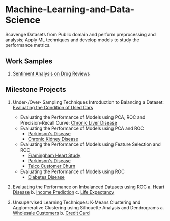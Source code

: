 # Machine-Learning-and-Data-Science
Scavenge Datasets from Public domain and perform preprocessing and analysis; Apply ML techniques and develop models to study the performance metrics.

## Work Samples
1. [Sentiment Analysis on Drug Reviews](https://github.com/SheninFrancies/Machine-Learning-and-Data-Science/tree/main/NLP%20Project%20-%20Drug%20Review)

## Milestone Projects
1. Under-/Over- Sampling Techniques
      Introduction to Balancing a Dataset: [Evaluating the Condition of Used Cars](https://github.com/SheninFrancies/Machine-Learning-and-Data-Science/blob/main/Machine%20Learning%20Techniques/Car%20Evaluation.ipynb)
    - Evaluating the Performance of Models using PCA, ROC and Precision-Recall Curve: [Chronic Liver Disease](https://github.com/SheninFrancies/Machine-Learning-and-Data-Science/blob/main/Machine%20Learning%20Techniques/Low-volume%20Datasets/Chronic%20Liver%20Disease%20-%20ML%20Techniques.ipynb)
    - Evaluating the Performance of Models using PCA and ROC
       - [Parkinson's Disease](https://github.com/SheninFrancies/Machine-Learning-and-Data-Science/blob/main/Machine%20Learning%20Techniques/Low-volume%20Datasets/Parkinson's%20Disease/Parkinson's%20disease%20-%20PCA.ipynb)
       - [Chronic Kidney Disease](https://github.com/SheninFrancies/Machine-Learning-and-Data-Science/blob/main/Machine%20Learning%20Techniques/Low-volume%20Datasets/Chronic%20Kidney%20Disease/Chronic%20Kidney%20Disease%20-%20PCA%20%26%20ML%20Techniques.ipynb)
    - Evaluating the Performance of Models using Feature Selection and ROC
       - [Framingham Heart Study](https://github.com/SheninFrancies/Machine-Learning-and-Data-Science/blob/main/Machine%20Learning%20Techniques/Framingham%20Heart%20Study%20Dataset/Framingham%20Heart%20Study.ipynb)
       - [Parkinson's Disease](https://github.com/SheninFrancies/Machine-Learning-and-Data-Science/blob/main/Machine%20Learning%20Techniques/Low-volume%20Datasets/Parkinson's%20Disease/Parkinson's%20disease%20-%20Feature%20Selection.ipynb)
       - [Telco Customer Churn](https://github.com/SheninFrancies/Machine-Learning-and-Data-Science/blob/main/Machine%20Learning%20Techniques/Telco_Dataset.ipynb)
    - Evaluating the Performance of Models using ROC
       - [Diabetes Disease](https://github.com/SheninFrancies/Machine-Learning-and-Data-Science/blob/main/Machine%20Learning%20Techniques/Low-volume%20Datasets/Diabetes%20dataset%20-%20ML%20Techniques.ipynb)

2. Evaluating the Performance on Imbalanced Datasets using ROC
  a. [Heart Disease](https://github.com/SheninFrancies/Machine-Learning-and-Data-Science/blob/main/Machine%20Learning%20Techniques/Heart%20Disease%20Dataset/Heart%20Disease%20dataset.ipynb)
  b. [Income Prediction](https://github.com/SheninFrancies/Machine-Learning-and-Data-Science/blob/main/Machine%20Learning%20Techniques/Income%20Dataset%20-%20ROC%20Curve%20Improvement.ipynb)
  c. [Life Expectancy](https://github.com/SheninFrancies/Machine-Learning-and-Data-Science/blob/main/Machine%20Learning%20Techniques/Life%20Expectancy.ipynb)

3. Unsupervised Learning Techniques: K-Means Clustering and Agglomerative Clustering using Silhouette Analysis and Dendrograms
  a. [Wholesale Customers](https://github.com/SheninFrancies/Machine-Learning-and-Data-Science/blob/main/Machine%20Learning%20Techniques/Low-volume%20Datasets/Wholesale%20Customers%20Dataset%20-%20KMeans%20and%20Agglomerative%20Clustering.ipynb)
  b. [Credit Card](https://github.com/SheninFrancies/Machine-Learning-and-Data-Science/blob/main/Machine%20Learning%20Techniques/Credit%20Card%20Dataset%20-%20KMeans%20%26%20Hierarchical%20Clustering.ipynb)

